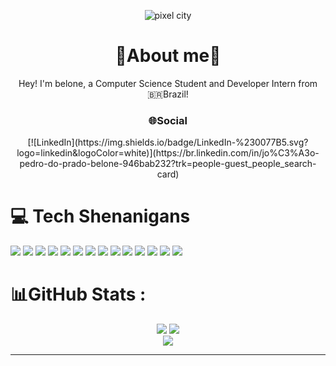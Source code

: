 <p align="center">
    <img alt="pixel city" src="https://thumbs.gfycat.com/GrimDescriptiveChihuahua-max-1mb.gif"/>
</p>

<div align="center">
    <h1>
        🐊About me🐊
    </h1>
Hey! I'm belone, a Computer Science Student and Developer Intern from 🇧🇷Brazil!
</div>

<div align="center">
    <h3>
        🌐Social
    </h3>
[![LinkedIn](https://img.shields.io/badge/LinkedIn-%230077B5.svg?logo=linkedin&logoColor=white)](https://br.linkedin.com/in/jo%C3%A3o-pedro-do-prado-belone-946bab232?trk=people-guest_people_search-card) 
    </div>
    
# 💻 Tech Shenanigans
<div>
<img src="https://img.shields.io/badge/HTML5-E34F26?style=for-the-badge&logo=html5&logoColor=white">
<img src="https://img.shields.io/badge/CSS3-1572B6?style=for-the-badge&logo=css3&logoColor=white">
<img src="https://img.shields.io/badge/JavaScript-F7DF1E?style=for-the-badge&logo=javascript&logoColor=black">
<img src="https://img.shields.io/badge/Python-3776AB?style=for-the-badge&logo=python&logoColor=white">
<img src="https://img.shields.io/badge/TypeScript-007ACC?style=for-the-badge&logo=typescript&logoColor=white">
<img src="https://img.shields.io/badge/Java-ED8B00?style=for-the-badge&logo=java&logoColor=white">
<img src="https://img.shields.io/badge/Laravel-FF2D20?style=for-the-badge&logo=laravel&logoColor=white">
<img src="https://img.shields.io/badge/PHP-777BB4?style=for-the-badge&logo=php&logoColor=white">
<img src="https://img.shields.io/badge/Vue.js-35495E?style=for-the-badge&logo=vue.js&logoColor=4FC08D">
<img src="https://img.shields.io/badge/MySQL-00000F?style=for-the-badge&logo=mysql&logoColor=white">
<img src="https://img.shields.io/badge/Bootstrap-563D7C?style=for-the-badge&logo=bootstrap&logoColor=white">
<img src="https://img.shields.io/badge/jQuery-0769AD?style=for-the-badge&logo=jquery&logoColor=white">
<img src="https://img.shields.io/badge/Markdown-000000?style=for-the-badge&logo=markdown&logoColor=white">
<img src="https://img.shields.io/badge/Flutter-02569B?style=for-the-badge&logo=flutter&logoColor=white">
</div>

# 📊GitHub Stats :

<div align="center">
    <div>
        <img src="https://github-readme-stats.vercel.app/api?username=b3lon3&theme=radical&hide_border=true&include_all_commits=true&count_private=true" />
        <img src="https://github-readme-stats.vercel.app/api/top-langs/?username=b3lon3&theme=radical&hide_border=true&include_all_commits=true&count_private=true&layout=compact" />
    </div>
    <img src="https://github-readme-streak-stats.herokuapp.com/?user=b3lon3&theme=radical&hide_border=true" />
</div>

---

